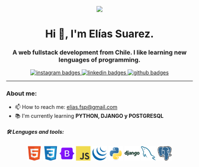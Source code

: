 <div id="header" align="center">
    <img src="https://media.giphy.com/media/qEqiI3Oq7vBkoE236M/giphy.gif" width="200"/>
    <h1 align="center">Hi 👋, I'm Elías Suarez.</h1>
    <h3 align="center">A web fullstack development from Chile. I like learning new lenguages of programming.</h3>
</div>

<div id="badges" align="center">
    <a href="https://www.instagram.com/elias_wildtrail_/">
        <img src="https://img.shields.io/badge/elias__wildtrail__-IG-red" alt="instagram badges">
    </a>
    <a href="https://www.linkedin.com/in/el%C3%ADassuarezp/">
        <img src="https://img.shields.io/badge/El%C3%ADas%20Suarez-LDIN-blue" alt="linkedin badges">
    </a>
     <a href="https://github.com/EliasSuaP">
        <img src="https://img.shields.io/badge/El%C3%ADasSuaP-GHUB-important" alt="github badges">
    </a>
</div>

---

### About me:

- 📫 How to reach me: elias.fsp@gmail.com
- 📚 I'm currently learning **PYTHON, DJANGO y POSTGRESQL**

##### 🛠 Lenguges and tools:
<div align="center">
    <img src="https://github.com/devicons/devicon/blob/master/icons/html5/html5-original.svg" alt="html5" width="40" height="40">
    <img src="https://github.com/devicons/devicon/blob/master/icons/css3/css3-original.svg" alt="css3" width="40" height="40">
    <img src="https://github.com/devicons/devicon/blob/master/icons/bootstrap/bootstrap-original.svg" alt="boostrap" width="40" height="40"> 
    <img src="https://github.com/devicons/devicon/blob/master/icons/javascript/javascript-original.svg" alt="javascript" width="40" height="40">
    <img src="https://github.com/devicons/devicon/blob/master/icons/jquery/jquery-original.svg" alt="jquery" width="40" height="40">
    <img src="https://github.com/devicons/devicon/blob/master/icons/python/python-original.svg" alt="python" width="40" height="40">
    <img src="https://github.com/devicons/devicon/blob/master/icons/django/django-plain-wordmark.svg" alt="django" width="40" height="40">
    <img src="https://github.com/devicons/devicon/blob/master/icons/mysql/mysql-original.svg" alt="mysql" width="40" height="40">
    <img src="https://github.com/devicons/devicon/blob/master/icons/postgresql/postgresql-original.svg" alt="postgresql" width="40" height="40">
</div>
<!--
https://eliassuap.github.io/Consumo-API-digimon/#
https://eliassuap.github.io/Clon-de-pagina/
https://eliassuap.github.io/Calculadora/
**EliasSuaP/EliasSuaP** is a ✨ _special_ ✨ repository because its `README.md` (this file) appears on your GitHub profile.

Here are some ideas to get you started:

- 🔭 I’m currently working on ...
- 🌱 I’m currently learning ...
- 👯 I’m looking to collaborate on ...
- 🤔 I’m looking for help with ...
- 💬 Ask me about ...
- 📫 How to reach me: ...
- 😄 Pronouns: ...
- ⚡ Fun fact: ...
-->
